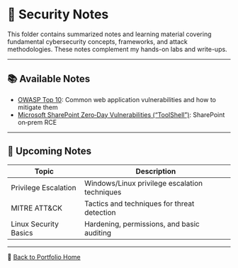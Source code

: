 # 📝 Security Notes

This folder contains summarized notes and learning material covering fundamental cybersecurity concepts, frameworks, and attack methodologies. These notes complement my hands-on labs and write-ups.

---

## 📚 Available Notes

- [OWASP Top 10](./owasp-top-10.md): Common web application vulnerabilities and how to mitigate them
- [Microsoft SharePoint Zero‑Day Vulnerabilities (“ToolShell”)](./sharepoint_toolshell_vulnerability.md): SharePoint on‑prem RCE
---

## 🧠 Upcoming Notes

| Topic | Description |
|-------|-------------|
| Privilege Escalation | Windows/Linux privilege escalation techniques |
| MITRE ATT&CK | Tactics and techniques for threat detection |
| Linux Security Basics | Hardening, permissions, and basic auditing |

---

📁 [Back to Portfolio Home](../README.md)
